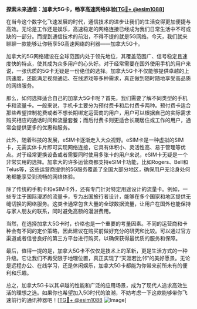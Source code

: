 **探索未来通信：加拿大5G卡，畅享高速网络体验[[TG💪+ @esim1088](https://t.me/s/esim1088)]**

在当今这个数字化飞速发展的时代，通信技术的进步让我们的生活变得更加便捷与高效。无论是工作还是娱乐，高速稳定的网络连接已经成为我们日常生活中不可或缺的一部分。而提到通信技术的前沿，不得不提的就是5G网络。今天，我们就来聊聊一款能够让你畅享5G高速网络的利器——加拿大5G卡。

加拿大的5G网络建设在全球范围内处于领先地位，其覆盖范围广、信号稳定且速度快的特点，使其成为众多用户的心头好。对于经常需要在国外使用手机的用户来说，一张优质的5G卡无疑是一份绝佳的选择。加拿大5G卡不仅能够提供卓越的上网速度，还能满足视频通话、在线游戏等多种需求，真正做到随时随地享受高品质的网络服务。

那么，如何选择适合自己的加拿大5G卡呢？首先，我们需要了解不同类型的手机卡和流量卡。一般来说，手机卡主要分为预付费卡和后付费卡两种。预付费卡适合那些希望控制花费或者不想长期绑定运营商的用户，用户可以根据自己的实际需求购买相应的通话时间和流量套餐；而后付费卡则更适合长期居住或工作的用户，通常会提供更多的优惠和服务。

此外，随着科技的发展，eSIM卡逐渐走入大众视野。eSIM卡是一种虚拟的SIM卡，无需实体卡片即可实现网络连接，它具有体积小、灵活性高、易于管理等优点。对于经常更换设备或者需要同时使用多张卡的用户来说，eSIM卡无疑是一个非常实用的选择。加拿大的许多运营商都支持eSIM卡功能，比如Rogers、Bell和Telus等，这些运营商提供的5G服务覆盖了全国大部分地区，确保用户无论身处何地都能享受到流畅的网络体验。

除了传统的手机卡和eSIM卡外，还有专门针对特定用途设计的流量卡。例如，一些专注于国际漫游的流量卡，专为出国旅行者设计，能够在多个国家和地区提供无缝切换的网络服务。这类卡通常包含大量的全球数据流量，让用户在国外也能保持与家人朋友的联系，同时避免高额的漫游费用。

当然，在选择加拿大5G卡时，价格也是一个重要的考量因素。不同的运营商和卡种会有不同的定价策略，因此建议在购买前做好充分的研究和比较。可以通过官方渠道或者信誉良好的第三方平台进行购买，以确保获得最优质的服务和保障。

最后，值得一提的是，加拿大5G卡不仅仅是技术上的革新，更是生活方式的一种升级。它让我们不再受限于地理位置，真正实现了“天涯若比邻”的美好愿景。无论是远程办公、在线学习，还是休闲娱乐，加拿大5G卡都能为你带来前所未有的便利和乐趣。

总之，加拿大5G卡以其卓越的性能和广泛的应用场景，成为了现代人追求高效生活的理想之选。如果你也希望加入5G时代的浪潮，不妨考虑一下这款能够带你飞速前行的通讯神器吧！[[TG💪+ @esim1088](https://t.me/s/esim1088) ![Image](https://i.postimg.cc/4NQfJmqS/Snipaste-2025-05-13-00-14-12.png)]